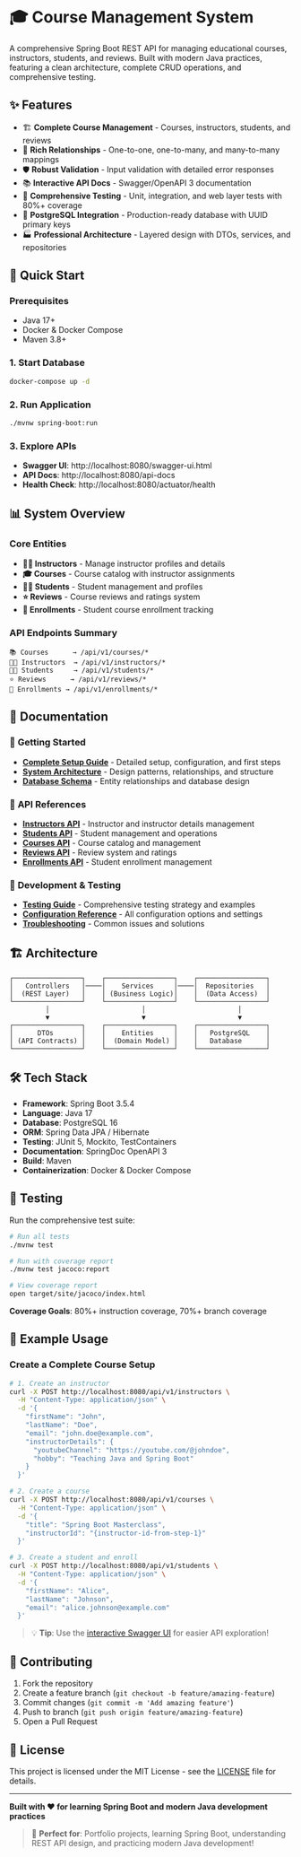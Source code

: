 # 🎓 Course Management System

A comprehensive Spring Boot REST API for managing educational courses, instructors, students, and reviews. Built with modern Java practices, featuring a clean architecture, complete CRUD operations, and comprehensive testing.

## ✨ Features

- 🏗️ **Complete Course Management** - Courses, instructors, students, and reviews
- 🔗 **Rich Relationships** - One-to-one, one-to-many, and many-to-many mappings
- 🛡️ **Robust Validation** - Input validation with detailed error responses
- 📚 **Interactive API Docs** - Swagger/OpenAPI 3 documentation
- 🧪 **Comprehensive Testing** - Unit, integration, and web layer tests with 80%+ coverage
- 🐘 **PostgreSQL Integration** - Production-ready database with UUID primary keys
- 🏭 **Professional Architecture** - Layered design with DTOs, services, and repositories

## 🚀 Quick Start

### Prerequisites
- Java 17+
- Docker & Docker Compose
- Maven 3.8+

### 1. Start Database
```bash
docker-compose up -d
```

### 2. Run Application
```bash
./mvnw spring-boot:run
```

### 3. Explore APIs
- **Swagger UI**: http://localhost:8080/swagger-ui.html
- **API Docs**: http://localhost:8080/api-docs
- **Health Check**: http://localhost:8080/actuator/health

## 📊 System Overview

### Core Entities
- **👨‍🏫 Instructors** - Manage instructor profiles and details
- **🎓 Courses** - Course catalog with instructor assignments
- **👨‍🎓 Students** - Student management and profiles
- **⭐ Reviews** - Course reviews and ratings system
- **📝 Enrollments** - Student course enrollment tracking

### API Endpoints Summary
```
📚 Courses      → /api/v1/courses/*
👨‍🏫 Instructors  → /api/v1/instructors/*
👨‍🎓 Students     → /api/v1/students/*
⭐ Reviews      → /api/v1/reviews/*
📝 Enrollments → /api/v1/enrollments/*
```

## 📖 Documentation

### 🎯 **Getting Started**
- **[Complete Setup Guide](./docs/guides/getting-started.md)** - Detailed setup, configuration, and first steps
- **[System Architecture](./docs/guides/architecture.md)** - Design patterns, relationships, and structure
- **[Database Schema](./docs/reference/database-schema.md)** - Entity relationships and database design

### 🔌 **API References**
- **[Instructors API](./docs/api/instructors.md)** - Instructor and instructor details management
- **[Students API](./docs/api/students.md)** - Student management and operations
- **[Courses API](./docs/api/courses.md)** - Course catalog and management
- **[Reviews API](./docs/api/reviews.md)** - Review system and ratings
- **[Enrollments API](./docs/api/enrollments.md)** - Student enrollment management

### 🧪 **Development & Testing**
- **[Testing Guide](./docs/guides/testing.md)** - Comprehensive testing strategy and examples
- **[Configuration Reference](./docs/reference/configuration.md)** - All configuration options and settings
- **[Troubleshooting](./docs/reference/troubleshooting.md)** - Common issues and solutions

## 🏗️ Architecture

```
┌─────────────────┐    ┌─────────────────┐    ┌─────────────────┐
│   Controllers   │────│    Services     │────│  Repositories   │
│  (REST Layer)   │    │ (Business Logic)│    │  (Data Access)  │
└─────────────────┘    └─────────────────┘    └─────────────────┘
         │                       │                       │
         ▼                       ▼                       ▼
┌─────────────────┐    ┌─────────────────┐    ┌─────────────────┐
│      DTOs       │    │    Entities     │    │   PostgreSQL    │
│ (API Contracts) │    │  (Domain Model) │    │   Database      │
└─────────────────┘    └─────────────────┘    └─────────────────┘
```

## 🛠️ Tech Stack

- **Framework**: Spring Boot 3.5.4
- **Language**: Java 17
- **Database**: PostgreSQL 16
- **ORM**: Spring Data JPA / Hibernate
- **Testing**: JUnit 5, Mockito, TestContainers
- **Documentation**: SpringDoc OpenAPI 3
- **Build**: Maven
- **Containerization**: Docker & Docker Compose

## 🧪 Testing

Run the comprehensive test suite:

```bash
# Run all tests
./mvnw test

# Run with coverage report
./mvnw test jacoco:report

# View coverage report
open target/site/jacoco/index.html
```

**Coverage Goals**: 80%+ instruction coverage, 70%+ branch coverage

## 🚀 Example Usage

### Create a Complete Course Setup
```bash
# 1. Create an instructor
curl -X POST http://localhost:8080/api/v1/instructors \
  -H "Content-Type: application/json" \
  -d '{
    "firstName": "John",
    "lastName": "Doe",
    "email": "john.doe@example.com",
    "instructorDetails": {
      "youtubeChannel": "https://youtube.com/@johndoe",
      "hobby": "Teaching Java and Spring Boot"
    }
  }'

# 2. Create a course
curl -X POST http://localhost:8080/api/v1/courses \
  -H "Content-Type: application/json" \
  -d '{
    "title": "Spring Boot Masterclass",
    "instructorId": "{instructor-id-from-step-1}"
  }'

# 3. Create a student and enroll
curl -X POST http://localhost:8080/api/v1/students \
  -H "Content-Type: application/json" \
  -d '{
    "firstName": "Alice",
    "lastName": "Johnson",
    "email": "alice.johnson@example.com"
  }'
```

> 💡 **Tip**: Use the [interactive Swagger UI](http://localhost:8080/swagger-ui.html) for easier API exploration!

## 🤝 Contributing

1. Fork the repository
2. Create a feature branch (`git checkout -b feature/amazing-feature`)
3. Commit changes (`git commit -m 'Add amazing feature'`)
4. Push to branch (`git push origin feature/amazing-feature`)
5. Open a Pull Request

## 📄 License

This project is licensed under the MIT License - see the [LICENSE](LICENSE) file for details.

---

**Built with ❤️ for learning Spring Boot and modern Java development practices**

> 🌟 **Perfect for**: Portfolio projects, learning Spring Boot, understanding REST API design, and practicing modern Java development!